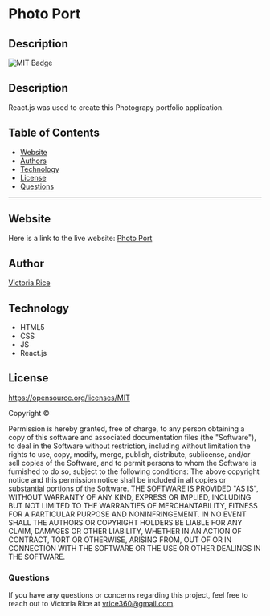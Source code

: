 # Photo Port
## Description 
![MIT Badge](https://img.shields.io/badge/License-MIT-green)

## Description
React.js was used to create this Photograpy portfolio application.

## Table of Contents 
* [Website](#Website)
* [Authors](#authors)
* [Technology](#technology)
* [License](license)
* [Questions](#Questions)

***

## Website
Here is a link to the live website:
[Photo Port](https://vtori37.github.io/photo-port/)

## Author
[Victoria Rice](https://github.com/vtori37)

## Technology
* HTML5
* CSS 
* JS
* React.js


## License 
https://opensource.org/licenses/MIT

Copyright © <years> <copyright holder>

Permission is hereby granted, free of charge, to any person obtaining a copy of this software and associated documentation files (the "Software"), to deal in the Software without restriction, including without limitation the rights to use, copy, modify, merge, publish, distribute, sublicense, and/or sell copies of the Software, and to permit persons to whom the Software is furnished to do so, subject to the following conditions:
The above copyright notice and this permission notice shall be included in all copies or substantial portions of the Software.
THE SOFTWARE IS PROVIDED "AS IS", WITHOUT WARRANTY OF ANY KIND, EXPRESS OR IMPLIED, INCLUDING BUT NOT LIMITED TO THE WARRANTIES OF MERCHANTABILITY, FITNESS FOR A PARTICULAR PURPOSE AND NONINFRINGEMENT. IN NO EVENT SHALL THE AUTHORS OR COPYRIGHT HOLDERS BE LIABLE FOR ANY CLAIM, DAMAGES OR OTHER LIABILITY, WHETHER IN AN ACTION OF CONTRACT, TORT OR OTHERWISE, ARISING FROM, OUT OF OR IN CONNECTION WITH THE SOFTWARE OR THE USE OR OTHER DEALINGS IN THE SOFTWARE.


### Questions
If you have any questions or concerns regarding this project, feel free to reach out to Victoria Rice at vrice360@gmail.com.
